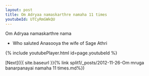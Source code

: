 ```yaml
---
layout: post
title: Om Adryaa namaskarthre namaha 11 times
youtubeId: UTCyRmGWkQU
---
```

 
 
Om Adryaa namaskarthre nama 
 
 -  Who saluted Anasooya   the wife of Sage Athri 
 
  
 
  
 
 
 
 
 
 


{% include youtubePlayer.html id=page.youtubeId %}
 
[Next]({{ site.baseurl }}{% link  split1/_posts/2012-11-26-Om mruga banarpanayai namaha 11 times.md%})
 
